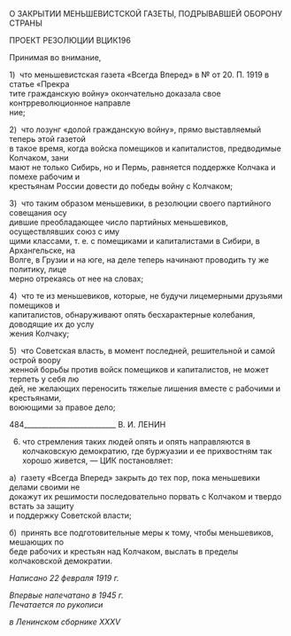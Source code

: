 О ЗАКРЫТИИ МЕНЬШЕВИСТСКОЙ ГАЗЕТЫ, ПОДРЫВАВШЕЙ ОБОРОНУ СТРАНЫ

ПРОЕКТ РЕЗОЛЮЦИИ ВЦИК196

Принимая во внимание,

1)  что меньшевистская газета «Всегда Вперед» в № от 20. П. 1919 в статье «Прекра­  
тите гражданскую войну» окончательно доказала свое контрреволюционное направле­  
ние;

2)  что лозунг «долой гражданскую войну», прямо выставляемый теперь этой газетой  
в такое время, когда войска помещиков и капиталистов, предводимые Колчаком, зани­  
мают не только Сибирь, но и Пермь, равняется поддержке Колчака и помехе рабочим и  
крестьянам России довести до победы войну с Колчаком;

3)  что таким образом меньшевики, в резолюции своего партийного совещания осу­  
дившие преобладающее число партийных меньшевиков, осуществлявших союз с иму­  
щими классами, т. е. с помещиками и капиталистами в Сибири, в Архангельске, на  
Волге, в Грузии и на юге, на деле теперь начинают проводить ту же политику, лице­  
мерно отрекаясь от нее на словах;

4)  что те из меньшевиков, которые, не будучи лицемерными друзьями помещиков и  
капиталистов, обнаруживают опять бесхарактерные колебания, доводящие их до услу­  
жения Колчаку;

5)  что Советская власть, в момент последней, решительной и самой острой воору­  
женной борьбы против войск помещиков и капиталистов, не может терпеть у себя лю­  
дей, не желающих переносить тяжелые лишения вместе с рабочими и крестьянами,  
воюющими за правое дело;

  

484__________________________ В. И. ЛЕНИН

6) что стремления таких людей опять и опять направляются в колчаковскую демо­кратию, где буржуазии и ее прихвостням так хорошо живется, — ЦИК постановляет:

а)  газету «Всегда Вперед» закрыть до тех пор, пока меньшевики делами своими не  
докажут их решимости последовательно порвать с Колчаком и твердо встать за защиту  
и поддержку Советской власти;

б)  принять все подготовительные меры к тому, чтобы меньшевиков, мешающих по­  
беде рабочих и крестьян над Колчаком, выслать в пределы колчаковской демократии.

_Написано 22 февраля 1919 г._

_Впервые напечатано в 1945 г.                                                              Печатается по рукописи_

_в Ленинском сборнике_ _XXXV_